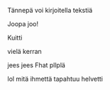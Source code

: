 Tännepä voi kirjoitella tekstiä

Joopa joo!

Kuitti

vielä kerran

jees jees
Fhat
pllplä


lol mitä ihmettä tapahtuu
helvetti

